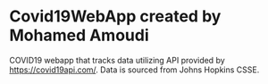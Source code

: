 # Covid19WebApp created by Mohamed Amoudi
COVID19 webapp that tracks data utilizing API provided by https://covid19api.com/. Data is sourced from Johns Hopkins CSSE.
